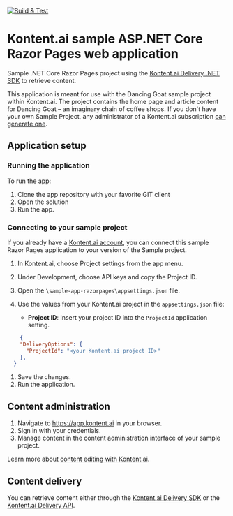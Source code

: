 [![Build & Test](https://github.com/kontent-ai/sample-app-razorpages/actions/workflows/integrate.yml/badge.svg)](https://github.com/kontent-ai/kontent/sample-app-razorpages/actions/workflows/integrate.yml)

# Kontent.ai sample ASP.NET Core Razor Pages web application

Sample .NET Core Razor Pages project using the [Kontent.ai Delivery .NET SDK](https://github.com/kontent-ai/delivery-sdk-net) to retrieve content.

This application is meant for use with the Dancing Goat sample project within Kontent.ai. The project contains the home page and article content for Dancing Goat – an imaginary chain of coffee shops. If you don't have your own Sample Project, any administrator of a Kontent.ai subscription [can generate one](https://app.kontent.ai/sample-project-generator).

## Application setup

### Running the application

To run the app:

1. Clone the app repository with your favorite GIT client
1. Open the solution
1. Run the app.

### Connecting to your sample project

If you already have a [Kontent.ai account](https://app.kontent.ai), you can connect this sample Razor Pages application to your version of the Sample project.

1. In Kontent.ai, choose Project settings from the app menu.
1. Under Development, choose API keys and copy the Project ID.
1. Open the `\sample-app-razorpages\appsettings.json` file.
1. Use the values from your Kontent.ai project in the `appsettings.json` file:

    * **Project ID**: Insert your project ID into the `ProjectId` application setting.

```json
    {
    "DeliveryOptions": {
      "ProjectId": "<your Kontent.ai project ID>"
    },
  }
```

1. Save the changes.
1. Run the application.

## Content administration

1. Navigate to <https://app.kontent.ai> in your browser.
1. Sign in with your credentials.
1. Manage content in the content administration interface of your sample project.

Learn more about [content editing with Kontent.ai](https://kontent.ai/learn/tutorials/write-and-collaborate/create-content/introducing-content-items).

## Content delivery

You can retrieve content either through the [Kontent.ai Delivery SDK](https://github.com/kontent-ai/delivery-sdk-net) or the [Kontent.ai Delivery API](https://kontent.ai/learn/reference/kontent-apis-overview).
